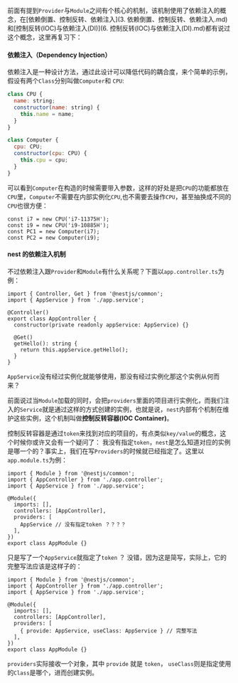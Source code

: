 前面有提到`Provider`与`Module`之间有个核心的机制，该机制使用了依赖注入的概念，在[依赖倒置、控制反转、依赖注入](3. 依赖倒置、控制反转、依赖注入.md)和[控制反转(IOC)与依赖注入(DI)](6. 控制反转(IOC)与依赖注入(DI).md)都有说过这个概念，这里再复习下：



#### 依赖注入（Dependency Injection）

依赖注入是一种设计方法，通过此设计可以降低代码的耦合度，来个简单的示例，假设有两个`Class`分别叫做`Computer`和 `CPU`:

```js
class CPU {
  name: string;
  constructor(name: string) {
    this.name = name;
  }
}

class Computer {
  cpu: CPU;
  constructor(cpu: CPU) {
    this.cpu = cpu;
  }
}
```

可以看到`Computer`在构造的时候需要带入参数，这样的好处是把`CPU`的功能都放在`CPU`里，`Computer`不需要在内部实例化`CPU`,也不需要去操作`CPU`，甚至抽换成不同的`CPU`也很方便：

```tsx
const i7 = new CPU('i7-11375H');
const i9 = new CPU('i9-10885H');
const PC1 = new Computer(i7);
const PC2 = new Computer(i9);
```



#### nest 的依赖注入机制

不过依赖注入跟`Provider`和`Module`有什么关系呢？下面以`app.controller.ts`为例：

```tsx
import { Controller, Get } from '@nestjs/common';
import { AppService } from './app.service';

@Controller()
export class AppController {
  constructor(private readonly appService: AppService) {}

  @Get()
  getHello(): string {
    return this.appService.getHello();
  }
}
```

`AppService`没有经过实例化就能够使用，那没有经过实例化那这个实例从何而来？

前面说过当`Module`加载的同时，会把`providers`里面的项目进行实例化，而我们注入的`Service`就是通过这样的方式创建的实例，也就是说，`nest`内部有个机制在维护这些实例，这个机制叫做**控制反转容器(IOC Container)**。



控制反转容器是通过`token`来找到对应的项目的，有点类似`key/value`的概念，这个时候你或许又会有一个疑问了： 我没有指定`token`，`nest`是怎么知道对应的实例是哪一个的？事实上，我们在写`Providers`的时候就已经指定了。这里以`app.module.ts`为例：

```tsx
import { Module } from '@nestjs/common';
import { AppController } from './app.controller';
import { AppService } from './app.service';

@Module({
  imports: [],
  controllers: [AppController],
  providers: [
    AppService // 没有指定token ？？？？
  ],
})
export class AppModule {}
```

只是写了一个`AppService`就指定了`token` ？ 没错，因为这是简写，实际上，它的完整写法应该是这样子的：

```tsx
import { Module } from '@nestjs/common';
import { AppController } from './app.controller';
import { AppService } from './app.service';

@Module({
  imports: [],
  controllers: [AppController],
  providers: [
    { provide: AppService, useClass: AppService } // 完整写法
  ],
})
export class AppModule {}
```

`providers`实际接收一个对象，其中 `provide` 就是 `token`， `useClass`则是指定使用的`Class`是哪个，进而创建实例。


























